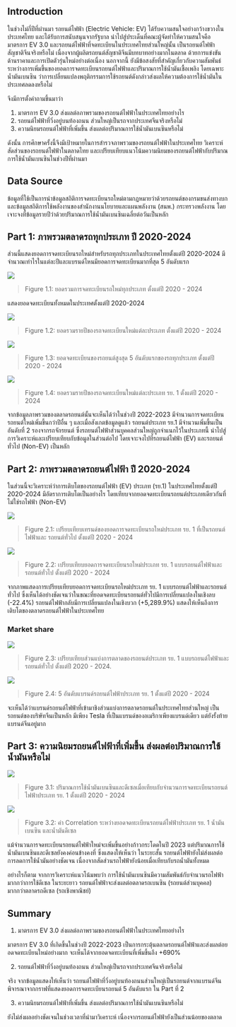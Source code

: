 ## Introduction

ในช่วงไม่กี่ปีที่ผ่านมา รถยนต์ไฟฟ้า (Electric Vehicle: EV) ได้รับความสนใจอย่างกว้างขวางในประเทศไทย และได้รับการสนับสนุนจากรัฐบาล นำไปสู่ประเด็นที่คณะผู้จัดทำให้ความสนใจคือ มาตรการ EV 3.0 และรถยนต์ไฟฟ้าที่จดทะเบียนในประเทศไทยส่วนใหญ่นั้น เป็นรถยนต์ไฟฟ้าสัญชาติจีนจริงหรือไม่ เนื่องจากผู้ผลิตรถยนต์สัญชาติจีนมีบทบาทอย่างมากในตลาด ด้วยการแข่งขันด้านราคาและการเปิดตัวรุ่นใหม่อย่างต่อเนื่อง นอกจากนี้ ยังมีข้อสงสัยที่สำคัญเกี่ยวกับความสัมพันธ์ระหว่างการเพิ่มขึ้นของยอดการจดทะเบียนรถยนต์ไฟฟ้าและปริมาณการใช้น้ำมันเชื้อเพลิง โดยเฉพาะน้ำมันเบนซิน ว่าการเปลี่ยนแปลงพฤติกรรมการใช้รถยนต์ดังกล่าวส่งผลให้ความต้องการใช้น้ำมันในประเทศลดลงหรือไม่

จึงมีการตั้งคำถามขึ้นมาว่า
1. มาตรการ EV 3.0 ส่งผลต่อภาพรวมของรถยนต์ไฟฟ้าในประเทศไทยอย่างไร
2. รถยนต์ไฟฟ้าที่วิ่งอยู่บนท้องถนน ส่วนใหญ่เป็นรถจากประเทศจีนจริงหรือไม่
3. ความนิยมรถยนต์ไฟฟ้าที่เพิ่มขึ้น ส่งผลต่อปริมาณการใช้น้ำมันเบนซินหรือไม่

ดังนั้น การศึกษาครั้งนี้จึงมีเป้าหมายในการสำรวจภาพรวมของรถยนต์ไฟฟ้าในประเทศไทย วิเคราะห์สัดส่วนของรถยนต์ไฟฟ้าในตลาดไทย และเปรียบเทียบแนวโน้มความนิยมของรถยนต์ไฟฟ้ากับปริมาณการใช้น้ำมันเบนซินในช่วงปีที่ผ่านมา

## Data Source
ข้อมูลที่ใช้เป็นการนำข้อมูลสถิติการจดทะเบียนรถใหม่ตามกฎหมายว่าด้วยรถยนต์ของกรมขนส่งทางบก
และข้อมูลสถิติการใช้พลังงานของสำนักงานนโยบายและแผนพลังงาน (สนพ.) กระทรวงพลังงาน โดยเจาะจงที่ข้อมูลรายปีว่าด้วยปริมาณการใช้น้ำมันเบนซินเฉลี่ยต่อวันเป็นหลัก


## Part 1: ภาพรวมตลาดรถทุกประเภท ปี 2020-2024
ส่วนนี้แสดงยอดการจดทะเบียนรถใหม่สำหรับรถทุกประเภทในประเทศไทยตั้งแต่ปี 2020-2024 มีจำนวณเท่าไรในแต่ละปีและแบรนด์ไหนมียอดการจดทะเบียนมากที่สุด 5 อันดับแรก

![](https://github.com/PNT-tawan/image-for-miniproject-5001/blob/main/Figure%201.1.png)

>Figure 1.1: ยอดรวมการจดทะเบียนรถใหม่ทุกประเภท ตั้งแต่ปี 2020 - 2024

แสดงยอดจดทะเบียนทั้งหมดในประเทศตั้งแต่ปี 2020-2024

![](https://github.com/sandough/5001-images/blob/main/figure/figure1-2.png)

>Figure 1.2: ยอดรวมรายปีของรถจดทะเบียนใหม่แต่ละประเภท ตั้งแต่ปี 2020 - 2024

![](https://github.com/PNT-tawan/image-for-miniproject-5001/blob/main/Figure%201.4.png)

>Figure 1.3: ยอดจดทะเบียนของรถยนต์สูงสุด 5 อันดับแรกของรถทุกประเภท ตั้งแต่ปี 2020 - 2024

![](https://github.com/PNT-tawan/image-for-miniproject-5001/blob/main/Figure%201.3.png)

>Figure 1.4: ยอดรวมรายปีของรถจดทะเบียนใหม่แต่ละประเภท รย. 1 ตั้งแต่ปี 2020 - 2024

จากข้อมูลภาพรวมของตลาดรถยนต์นั้นจะเห็นได้ว่าในช่วงปี 2022-2023 มีจำนวนการจดทะเบียนรถยนต์ใหม่เพิ่มขึ้นกว่าปีอื่น ๆ และเมื่อสังเกตข้อมูลดูแล้ว รถยนต์ประเภท รย.1 มีจำนวนเพิ่มขึ้นเป็นอันดับที่ 2 รองจากรถจักรยนต์ ซึ่งรถยนต์ไฟฟ้าส่วนบุคคลส่วนใหญ่ถูกจำแนกไว้ในประเภทนี้ นำไปสู่การวิเคราะห์และเปรียบเทียบกับข้อมูลในส่วนต่อไป โดยเจาะจงไปที่รถยนต์ไฟฟ้า (EV) และรถยนต์ทั่วไป (Non-EV) เป็นหลัก


## Part 2: ภาพรวมตลาดรถยนต์ไฟฟ้า ปี 2020-2024
ในส่วนนี้จะวิเคราะห์ว่าการเติบโตของรถยนต์ไฟฟ้า (EV) ประเภท (รย.1) ในประเทศไทยตั้งแต่ปี 2020-2024 มีอัตราการเติบโตเป็นอย่างไร โดยเทียบจากยอดจดทะเบียนรถยนต์ประเภทเดียวกันที่ไม่ใช่รถไฟฟ้า (Non-EV)

![](https://github.com/PNT-tawan/image-for-miniproject-5001/blob/main/Figure%202.1.png)

>Figure 2.1: เปรียบเทียบเทรนด์ของยอดการจดทะเบียนรถใหม่ประเภท รย. 1 ที่เป็นรถยนต์ไฟฟ้าและ รถยนต์ทั่วไป ตั้งแต่ปี 2020 - 2024

![](https://github.com/PNT-tawan/image-for-miniproject-5001/blob/main/Figure%202.2.png)

>Figure 2.2: เปรียบเทียบยอดการจดทะเบียนรถใหม่ประเภท รย. 1 แบบรถยนต์ไฟฟ้าและรถยนต์ทั่วไป ตั้งแต่ปี 2020 - 2024

จากภาพแสดงการเปรียบเทียบยอดการจดทะเบียนรถใหม่ประเภท รย. 1 แบบรถยนต์ไฟฟ้าและรถยนต์ทั่วไป ซึ่งเห็นได้อย่างชัดเจนว่าในขณะที่ยอดจดทะเบียนรถยนต์ทั่วไปมีการเปลี่ยนแปลงในเชิงลบ (-22.4%) รถยนต์ไฟฟ้ากลับมีการเปลี่ยนแปลงในเชิงบวก (+5,289.9%) แสดงให้เห็นถึงการเติบโตของตลาดรถยนต์ไฟฟ้าในประเทศไทย

### Market share

![](https://github.com/PNT-tawan/image-for-miniproject-5001/blob/main/Figure%203.1.png)

>Figure 2.3: เปรียบเทียบส่วนแบ่งการตลาดของรถยนต์ประเภท รย. 1 แบบรถยนต์ไฟฟ้าและรถยนต์ทั่วไป ตั้งแต่ปี 2020 - 2024.

![](https://github.com/PNT-tawan/image-for-miniproject-5001/blob/main/Figure%203.2.png)

>Figure 2.4: 5 อันดับแบรนด์รถยนต์ไฟฟ้าประเภท รย. 1 ตั้งแต่ปี 2020 - 2024

จะเห็นได้ว่าแบรนด์รถยนต์ไฟฟ้าที่เข้ามาชิงส่วนแบ่งการตลาดรถยนต์ในประเทศไทยส่วนใหญ่ เป็นรถยนต์ของบริษัทจีนเป็นหลัก มีเพียง Tesla ที่เป็นแบรนด์ของอเมริกาเพียงแบรนด์เดียว แต่ยังรั้งท้ายแบรนด์จีนอยู่มาก


## Part 3: ความนิยมรถยนต์ไฟฟ้าที่เพิ่มขึ้น ส่งผลต่อปริมาณการใช้น้ำมันหรือไม่

![](https://github.com/sandough/5001-images/blob/main/figure/Figure3-3.png)

>Figure 3.1: ปริมาณการใช้น้ำมันเบนซินและดีเซลเมื่อเทียบกับจำนวนการจดทะเบียนรถยนต์ไฟฟ้าประเภท รย. 1 ตั้งแต่ปี 2020 - 2024

![](https://github.com/sandough/5001-images/blob/main/figure/Figure3-4.png)

>Figure 3.2: ค่า Correlation ระหว่างยอดจดทะเบียนรถยนต์ไฟฟ้าประเภท รย. 1 น้ำมันเบนซิน และน้ำมันดีเซล

แม้จำนวนการจดทะเบียนรถยนต์ไฟฟ้าใหม่จะเพิ่มขึ้นอย่างก้าวกระโดดในปี 2023 แต่ปริมาณการใช้น้ำมันเบนซินและดีเซลยังคงค่อนข้างคงที่ ซึ่งแสดงให้เห็นว่า ในระยะสั้น รถยนต์ไฟฟ้ายังไม่ส่งผลต่อการลดการใช้น้ำมันอย่างชัดเจน เนื่องจากสัดส่วนรถไฟฟ้ายังน้อยเมื่อเทียบกับรถน้ำมันทั้งหมด

อย่างไรก็ตาม จากการวิเคราะห์แนวโน้มพบว่า การใช้น้ำมันเบนซินมีความสัมพันธ์กับจำนวนรถไฟฟ้ามากกว่าการใช้ดีเซล ในระยะยาว รถยนต์ไฟฟ้าจะส่งผลต่อตลาดรถเบนซิน (รถยนต์ส่วนบุคคล) มากกว่าตลาดรถดีเซล (รถเชิงพาณิชย์)


## Summary
1. มาตรการ EV 3.0 ส่งผลต่อภาพรวมของรถยนต์ไฟฟ้าในประเทศไทยอย่างไร

  มาตรการ EV 3.0 ที่เกิดขึ้นในช่วงปี 2022-2023 เป็นการกระตุ้นตลาดรถยนต์ไฟฟ้าและส่งผลต่อยอดจดทะเบียนใหม่อย่างมาก จะเห็นได้จากยอดจดทะเบียนที่เพิ่มขึ้นถึง +690%

2. รถยนต์ไฟฟ้าที่วิ่งอยู่บนท้องถนน ส่วนใหญ่เป็นรถจากประเทศจีนจริงหรือไม่

  จริง จากข้อมูลแสดงให้เห็นว่า รถยนต์ไฟฟ้าที่วิ่งอยู่บนท้องถนนส่วนใหญ่เป็นรถยนต์จากแบรนด์จีน พิจารณาจากกราฟที่แสดงยอดการจดทะเบียนรถยนต์ 5 อันดับแรก ใน Part ที่ 2

3. ความนิยมรถยนต์ไฟฟ้าที่เพิ่มขึ้น ส่งผลต่อปริมาณการใช้น้ำมันเบนซินหรือไม่

  ยังไม่ส่งผลอย่างชัดเจนในช่วงเวลาที่นำมาวิเคราะห์ เนื่องจากรถยนต์ไฟฟ้ายังเป็นส่วนน้อยของตลาด
